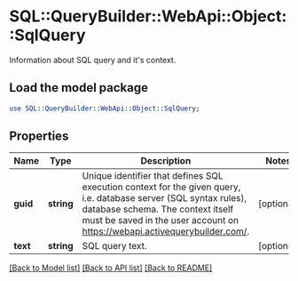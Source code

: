 # SQL::QueryBuilder::WebApi::Object::SqlQuery

Information about SQL query and it&#39;s context.

## Load the model package
```perl
use SQL::QueryBuilder::WebApi::Object::SqlQuery;
```

## Properties
Name | Type | Description | Notes
------------ | ------------- | ------------- | -------------
**guid** | **string** | Unique identifier that defines SQL execution context for the given query, i.e. database server (SQL syntax rules),  database schema. The context itself must be saved in the user account on https://webapi.activequerybuilder.com/. | [optional] 
**text** | **string** | SQL query text. | [optional] 

[[Back to Model list]](../README.md#documentation-for-models) [[Back to API list]](../README.md#documentation-for-api-endpoints) [[Back to README]](../README.md)



